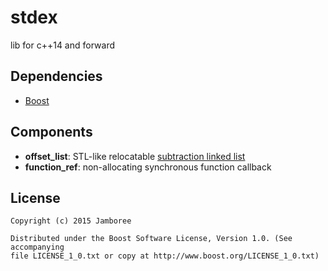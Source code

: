 stdex
=====

lib for c++14 and forward

## Dependencies

- [Boost](http://www.boost.org/)

## Components

- __offset_list__: STL-like relocatable [subtraction linked list](http://en.wikipedia.org/wiki/XOR_linked_list#Subtraction_linked_list)
- __function_ref__: non-allocating synchronous function callback

## License

    Copyright (c) 2015 Jamboree

    Distributed under the Boost Software License, Version 1.0. (See accompanying
    file LICENSE_1_0.txt or copy at http://www.boost.org/LICENSE_1_0.txt)
